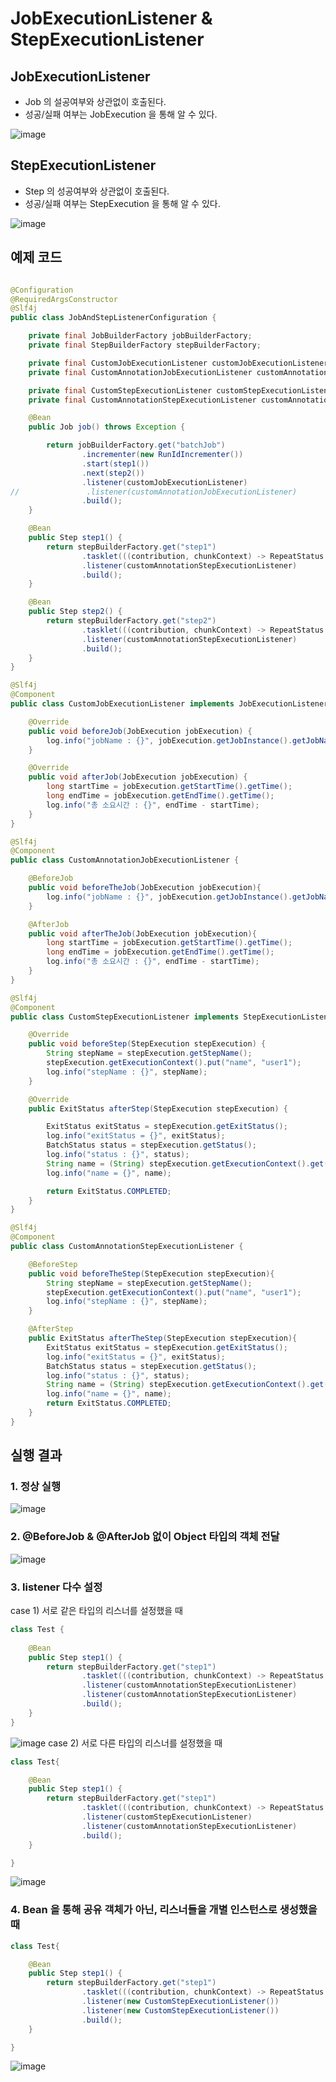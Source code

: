 # JobExecutionListener & StepExecutionListener

## JobExecutionListener

- Job 의 설공여부와 상관없이 호출된다.
- 성공/실패 여부는 JobExecution 을 통해 알 수 있다.

![image](https://github.com/honeyosori/spring-batch/assets/53935439/da3121c1-b4d8-4d73-99e3-0d8805939426)

## StepExecutionListener

- Step 의 성공여부와 상관없이 호출된다.
- 성공/실패 여부는 StepExecution 을 통해 알 수 있다.

![image](https://github.com/honeyosori/spring-batch/assets/53935439/77754f17-d9fe-4c88-9168-3528652cb0e4)

## 예제 코드

```java

@Configuration
@RequiredArgsConstructor
@Slf4j
public class JobAndStepListenerConfiguration {

    private final JobBuilderFactory jobBuilderFactory;
    private final StepBuilderFactory stepBuilderFactory;

    private final CustomJobExecutionListener customJobExecutionListener;
    private final CustomAnnotationJobExecutionListener customAnnotationJobExecutionListener;

    private final CustomStepExecutionListener customStepExecutionListener;
    private final CustomAnnotationStepExecutionListener customAnnotationStepExecutionListener;

    @Bean
    public Job job() throws Exception {

        return jobBuilderFactory.get("batchJob")
                .incrementer(new RunIdIncrementer())
                .start(step1())
                .next(step2())
                .listener(customJobExecutionListener) 
//               .listener(customAnnotationJobExecutionListener)
                .build();
    }

    @Bean
    public Step step1() {
        return stepBuilderFactory.get("step1")
                .tasklet(((contribution, chunkContext) -> RepeatStatus.FINISHED))
                .listener(customAnnotationStepExecutionListener)
                .build();
    }

    @Bean
    public Step step2() {
        return stepBuilderFactory.get("step2")
                .tasklet(((contribution, chunkContext) -> RepeatStatus.FINISHED))
                .listener(customAnnotationStepExecutionListener)
                .build();
    }
}


```

```java
@Slf4j
@Component
public class CustomJobExecutionListener implements JobExecutionListener {

    @Override
    public void beforeJob(JobExecution jobExecution) {
        log.info("jobName : {}", jobExecution.getJobInstance().getJobName());
    }

    @Override
    public void afterJob(JobExecution jobExecution) {
        long startTime = jobExecution.getStartTime().getTime();
        long endTime = jobExecution.getEndTime().getTime();
        log.info("총 소요시간 : {}", endTime - startTime);
    }
}

```

```java
@Slf4j
@Component
public class CustomAnnotationJobExecutionListener {

    @BeforeJob
    public void beforeTheJob(JobExecution jobExecution){
        log.info("jobName : {}", jobExecution.getJobInstance().getJobName());
    }

    @AfterJob
    public void afterTheJob(JobExecution jobExecution){
        long startTime = jobExecution.getStartTime().getTime();
        long endTime = jobExecution.getEndTime().getTime();
        log.info("총 소요시간 : {}", endTime - startTime);
    }
}

```

```java
@Slf4j
@Component
public class CustomStepExecutionListener implements StepExecutionListener {

    @Override
    public void beforeStep(StepExecution stepExecution) {
        String stepName = stepExecution.getStepName();
        stepExecution.getExecutionContext().put("name", "user1");
        log.info("stepName : {}", stepName);
    }

    @Override
    public ExitStatus afterStep(StepExecution stepExecution) {

        ExitStatus exitStatus = stepExecution.getExitStatus();
        log.info("exitStatus = {}", exitStatus);
        BatchStatus status = stepExecution.getStatus();
        log.info("status : {}", status);
        String name = (String) stepExecution.getExecutionContext().get("name");
        log.info("name = {}", name);

        return ExitStatus.COMPLETED;
    }
}

```

```java
@Slf4j
@Component
public class CustomAnnotationStepExecutionListener {

    @BeforeStep
    public void beforeTheStep(StepExecution stepExecution){
        String stepName = stepExecution.getStepName();
        stepExecution.getExecutionContext().put("name", "user1");
        log.info("stepName : {}", stepName);
    }

    @AfterStep
    public ExitStatus afterTheStep(StepExecution stepExecution){
        ExitStatus exitStatus = stepExecution.getExitStatus();
        log.info("exitStatus = {}", exitStatus);
        BatchStatus status = stepExecution.getStatus();
        log.info("status : {}", status);
        String name = (String) stepExecution.getExecutionContext().get("name");
        log.info("name = {}", name);
        return ExitStatus.COMPLETED;
    }
}
```

## 실행 결과

### 1. 정상 실행
![image](https://github.com/honeyosori/spring-batch/assets/53935439/904f5d90-f85f-47c1-a1a5-6a9020f73b69)

### 2. @BeforeJob & @AfterJob 없이 Object 타입의 객체 전달
![image](https://github.com/honeyosori/spring-batch/assets/53935439/47d3ad88-1433-49d6-a8cc-cff4a9a41bf0)

### 3. listener 다수 설정
case 1) 서로 같은 타입의 리스너를 설정했을 때
```java
class Test {
    
    @Bean
    public Step step1() {
        return stepBuilderFactory.get("step1")
                .tasklet(((contribution, chunkContext) -> RepeatStatus.FINISHED))
                .listener(customAnnotationStepExecutionListener)
                .listener(customAnnotationStepExecutionListener)
                .build();
    }
}
```
![image](https://github.com/honeyosori/spring-batch/assets/53935439/5585d670-3bee-477d-bcdc-bdc50a0ec486)
case 2) 서로 다른 타입의 리스너를 설정했을 때
```java
class Test{

    @Bean
    public Step step1() {
        return stepBuilderFactory.get("step1")
                .tasklet(((contribution, chunkContext) -> RepeatStatus.FINISHED))
                .listener(customStepExecutionListener)
                .listener(customAnnotationStepExecutionListener)
                .build();
    }

}

```
![image](https://github.com/honeyosori/spring-batch/assets/53935439/82f1b00d-fea7-4866-8394-baea5cc4d260)

### 4. Bean 을 통해 공유 객체가 아닌, 리스너들을 개별 인스턴스로 생성했을 때

```java
class Test{

    @Bean
    public Step step1() {
        return stepBuilderFactory.get("step1")
                .tasklet(((contribution, chunkContext) -> RepeatStatus.FINISHED))
                .listener(new CustomStepExecutionListener())
                .listener(new CustomStepExecutionListener())
                .build();
    }

}


```

![image](https://github.com/honeyosori/spring-batch/assets/53935439/e2720d18-1cc2-42fd-b666-718a88a8b6c2)